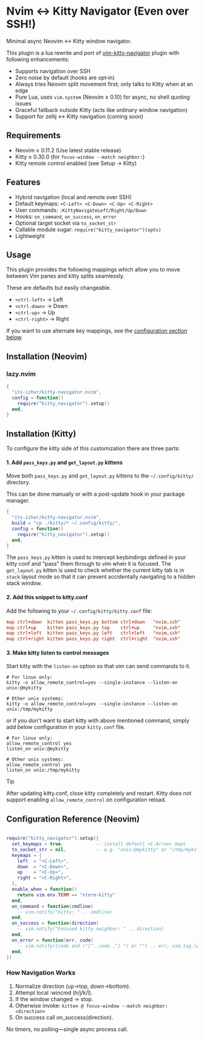 # Nvim <-> Kitty Navigator (Even over SSH!)

Minimal async Neovim ↔ Kitty window navigator.

This plugin is a lua rewrite and port of [vim-kitty-navigator](https://github.com/knubie/vim-kitty-navigator) plugin with following enhancements:
 
- Supports navigation over SSH
- Zero noise by default (hooks are opt‑in)  
- Always tries Neovim split movement first; only talks to Kitty when at an edge  
- Pure Lua, uses `vim.system` (Neovim ≥ 0.10) for async, no shell quoting issues  
- Graceful fallback outside Kitty (acts like ordinary window navigation)
- Support for zellij <-> Kitty navigation (coming soon)

## Requirements

- Neovim ≥ 0.11.2 (Use latest stable release)
- Kitty ≥ 0.30.0 (for `focus-window --match neighbor:`)
- Kitty remote control enabled (see Setup → Kitty)

## Features

- Hybrid navigation (local and remote over SSH)
- Default keymaps: `<C-Left> <C-Down> <C-Up> <C-Right>`
- User commands: `:KittyNavigateLeft/Right/Up/Down`
- Hooks: `on_command`, `on_success`, `on_error`
- Optional target socket via `to_socket_str`
- Callable module sugar: `require("kitty_navigator")(opts)`
- Lightweight

## Usage

This plugin provides the following mappings which allow you to move between
Vim panes and kitty splits seamlessly.

These are defaults but easily changeable.

- `<ctrl-left>` → Left
- `<ctrl-down>` → Down
- `<ctrl-up>` → Up
- `<ctrl-right>` → Right

If you want to use alternate key mappings, see the [configuration section below](#configuration).


## Installation (Neovim)

### lazy.nvim
```lua
{
  "its-izhar/kitty-navigator.nvim",
  config = function()
    require("kitty_navigator").setup()
  end,
}
```

## Installation (Kitty)

To configure the kitty side of this customization there are three parts:

#### 1. Add `pass_keys.py` and `get_layout.py` kittens

Move both `pass_keys.py` and `get_layout.py` kittens to the `~/.config/kitty/` directory.

This can be done manually or with a post-update hook in your package manager.

```lua
{
  "its-izhar/kitty-navigator.nvim",
  build = "cp ./kitty/* ~/.config/kitty/",
  config = function()
    require("kitty_navigator").setup()
  end,
}
```

The `pass_keys.py` kitten is used to intercept keybindings defined in your kitty conf and "pass" them through to vim when it is focused. The `get_layout.py` kitten is used to check whether the current kitty tab is in `stack` layout mode so that it can prevent accidentally navigating to a hidden stack window.

#### 2. Add this snippet to kitty.conf

Add the following to your `~/.config/kitty/kitty.conf` file:

```conf
map ctrl+down  kitten pass_keys.py bottom ctrl+down   "nvim,ssh"
map ctrl+up    kitten pass_keys.py top    ctrl+up     "nvim,ssh"
map ctrl+left  kitten pass_keys.py left   ctrl+left   "nvim,ssh"
map ctrl+right kitten pass_keys.py right  ctrl+right  "nvim,ssh"
```

#### 3. Make kitty listen to control messages

Start kitty with the `listen-on` option so that vim can send commands to it.

```
# For linux only:
kitty -o allow_remote_control=yes --single-instance --listen-on unix:@mykitty

# Other unix systems:
kitty -o allow_remote_control=yes --single-instance --listen-on unix:/tmp/mykitty
```

or if you don't want to start kitty with above mentioned command,
simply add below configuration in your `kitty.conf` file.

```
# For linux only:
allow_remote_control yes
listen_on unix:@mykitty

# Other unix systems:
allow_remote_control yes
listen_on unix:/tmp/mykitty
```

> [!TIP]
> After updating kitty.conf, close kitty completely and restart. Kitty does not support enabling `allow_remote_control` on configuration reload.

## Configuration Reference (Neovim)
```lua

require("kitty_navigator").setup({
  set_keymaps = true,            -- install default <C-Arrow> maps
  to_socket_str = nil,           -- e.g. "unix:@mykitty" or "/tmp/mykitty"
  keymaps = {
    left  = "<C-Left>",
    down  = "<C-Down>",
    up    = "<C-Up>",
    right = "<C-Right>",
  },
  enable_when = function()
    return vim.env.TERM == "xterm-kitty"
  end,
  on_command = function(cmdline)
    -- vim.notify("kitty: " .. cmdline)
  end,
  on_success = function(direction)
    -- vim.notify("Focused kitty neighbor: " .. direction)
  end,
  on_error = function(err, code)
    -- vim.notify((code and ("["..code.."] ") or "") .. err, vim.log.levels.WARN)
  end,
})
```
### How Navigation Works
1. Normalize direction (up→top, down→bottom).
2. Attempt local :wincmd (h/j/k/l).
3. If the window changed → stop.
4. Otherwise invoke:
   `kitten @ focus-window --match neighbor:<direction>`
5. On success call on_success(direction).

No timers, no polling—single async process call.

